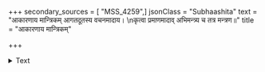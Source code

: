 +++
secondary_sources = [ "MSS_4259",]
jsonClass = "Subhaashita"
text = "आकारणाय मान्त्रिकम् आगतदूतस्य वचनमादाय।  \nकृत्वा प्रमाणमादाव् अभिमन्त्र्य च तत्र मन्त्रण॥"
title = "आकारणाय मान्त्रिकम्"

+++

<details><summary>Text</summary>

आकारणाय मान्त्रिकम् आगतदूतस्य वचनमादाय।  
कृत्वा प्रमाणमादाव् अभिमन्त्र्य च तत्र मन्त्रण॥
</details>

